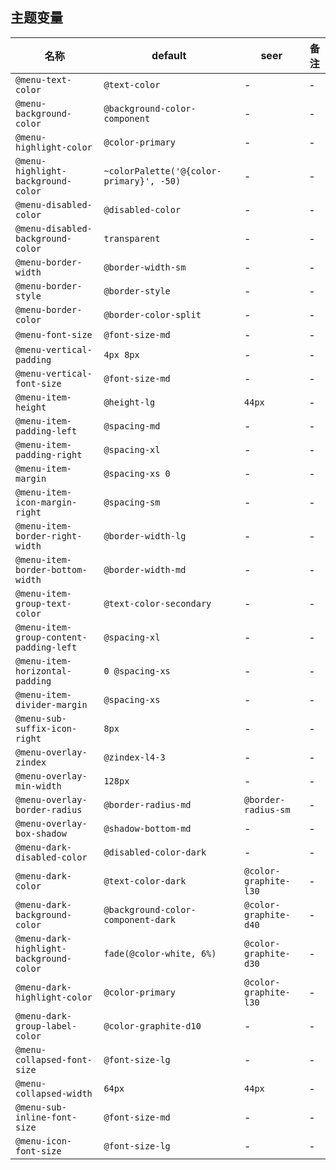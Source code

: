 ## 主题变量

| 名称 | default | seer | 备注 |
| --- | --- | --- | --- |
| `@menu-text-color` | `@text-color` | - | - |
| `@menu-background-color` | `@background-color-component` | - | - |
| `@menu-highlight-color` | `@color-primary` | - | - |
| `@menu-highlight-background-color` | `~colorPalette('@{color-primary}', -50)` | - | - |
| `@menu-disabled-color` | `@disabled-color` | - | - |
| `@menu-disabled-background-color` | `transparent` | - | - |
| `@menu-border-width` | `@border-width-sm` | - | - |
| `@menu-border-style` | `@border-style` | - | - |
| `@menu-border-color` | `@border-color-split` | - | - |
| `@menu-font-size` | `@font-size-md` | - | - |
| `@menu-vertical-padding` | `4px 8px` | - | - |
| `@menu-vertical-font-size` | `@font-size-md` | - | - |
| `@menu-item-height` | `@height-lg` | `44px` | - |
| `@menu-item-padding-left` | `@spacing-md` | - | - |
| `@menu-item-padding-right` | `@spacing-xl` | - | - |
| `@menu-item-margin` | `@spacing-xs 0` | - | - |
| `@menu-item-icon-margin-right` | `@spacing-sm` | - | - |
| `@menu-item-border-right-width` | `@border-width-lg` | - | - |
| `@menu-item-border-bottom-width` | `@border-width-md` | - | - |
| `@menu-item-group-text-color` | `@text-color-secondary` | - | - |
| `@menu-item-group-content-padding-left` | `@spacing-xl` | - | - |
| `@menu-item-horizontal-padding` | `0 @spacing-xs` | - | - |
| `@menu-item-divider-margin` | `@spacing-xs` | - | - |
| `@menu-sub-suffix-icon-right` | `8px` | - | - |
| `@menu-overlay-zindex` | `@zindex-l4-3` | - | - |
| `@menu-overlay-min-width` | `128px` | - | - |
| `@menu-overlay-border-radius` | `@border-radius-md` | `@border-radius-sm` | - |
| `@menu-overlay-box-shadow` | `@shadow-bottom-md` | - | - |
| `@menu-dark-disabled-color` | `@disabled-color-dark` | - | - |
| `@menu-dark-color` | `@text-color-dark` | `@color-graphite-l30` | - |
| `@menu-dark-background-color` | `@background-color-component-dark` | `@color-graphite-d40` | - |
| `@menu-dark-highlight-background-color` | `fade(@color-white, 6%)` | `@color-graphite-d30` | - |
| `@menu-dark-highlight-color` | `@color-primary` | `@color-graphite-l30` | - |
| `@menu-dark-group-label-color` | `@color-graphite-d10` | - | - |
| `@menu-collapsed-font-size` | `@font-size-lg` | - | - |
| `@menu-collapsed-width` | `64px` | `44px` | - |
| `@menu-sub-inline-font-size` | `@font-size-md` | - | - |
| `@menu-icon-font-size` | `@font-size-lg` | - | - |
